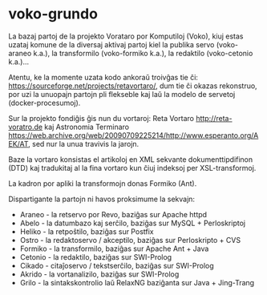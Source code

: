 # voko-grundo

La bazaj partoj de la projekto Vorataro por Komputiloj (Voko), kiuj estas uzataj komune de la diversaj aktivaj partoj kiel la publika servo (voko-araneo k.a.), la transformilo (voko-formiko k.a.), la redaktilo (voko-cetonio k.a.)...

Atentu, ke la momente uzata kodo ankoraŭ troivĝas tie ĉi: https://sourceforge.net/projects/retavortaro/, dum tie ĉi okazas rekonstruo, por uzi la unuopajn partojn pli flekseble kaj laŭ la modelo de servetoj (docker-procesumoj).

Sur la projekto fondiĝis ĝis nun du vortaroj: Reta Vortaro http://reta-voratro.de kaj Astronomia Terminaro https://web.archive.org/web/20090709225214/http://www.esperanto.org/AEK/AT, sed nur la unua travivis la jarojn.

Baze la vortaro konsistas el artikoloj en XML sekvante dokumenttipdifinon (DTD) kaj tradukitaj al la fina vortaro kun ĉiuj indeksoj per XSL-transformoj.

La kadron por apliki la transformojn donas Formiko (Ant).

Dispartigante la partojn ni havos proksimume la sekvajn:
- Araneo - la retservo por Revo, baziĝas sur Apache httpd
- Abelo - la datumbazo kaj serĉilo, baziĝas sur MySQL + Perloskriptoj
- Heliko - la retpoŝtilo, baziĝas sur Postfix
- Ostro - la redaktoservo / akceptilo, baziĝas sur Perloskripto + CVS
- Formiko - la transformilo, baziĝas sur Apache Ant + Java
- Cetonio - la redaktilo, baziĝas sur SWI-Prolog
- Cikado - citaĵoservo / tekstserĉilo, baziĝas sur SWI-Prolog
- Akrido - la vortanalizilo, baziĝas sur SWI-Prolog 
- Grilo - la sintakskontrolio laŭ RelaxNG baziĝanta sur Java + Jing-Trang
